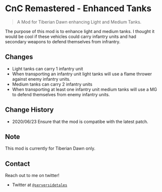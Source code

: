 # CnC Remastered - Enhanced Tanks
> A Mod for Tiberian Dawn enhancing Light and Medium Tanks. 

The purpose of this mod is to enhance light and medium tanks. I thought it would be cool if these vehicles could 
carry infantry units and had secondary weapons to defend themselves from infrantry. 

## Changes
- Light tanks can carry 1 infantry unit
- When transporting an infantry unit light tanks will use a flame thrower against enemy infantry units.
- Medium tanks can carry 2 infantry units
- When transporting at least one infantry unit medium tanks will use a MG to defend themselves from enemy infantry units.

## Change History
- 2020/06/23 Ensure that the mod is compatibe with the latest patch.

## Note
This mod is currently for Tiberian Dawn only.  

## Contact
Reach out to me on twitter!

- Twitter at <a href="http://twitter.com/serversidetales" target="_blank">`@serversidetales`</a>